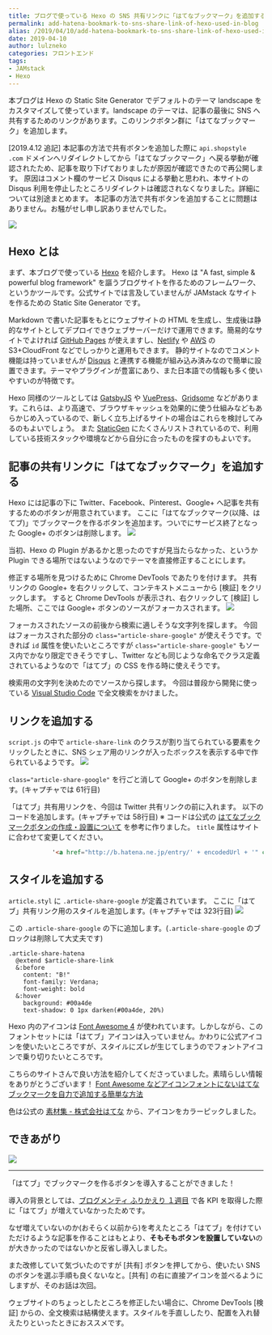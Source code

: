 ```yaml
---
title: ブログで使っている Hexo の SNS 共有リンクに「はてなブックマーク」を追加する
permalink: add-hatena-bookmark-to-sns-share-link-of-hexo-used-in-blog
alias: /2019/04/10/add-hatena-bookmark-to-sns-share-link-of-hexo-used-in-blog/index.html
date: 2019-04-10
author: lulzneko
categories: フロントエンド
tags:
- JAMstack
- Hexo
---
```


本ブログは Hexo の Static Site Generator でデフォルトのテーマ landscape をカスタマイズして使っています。landscape のテーマは、記事の最後に SNS へ共有するためのリンクがあります。このリンクボタン群に「はてなブックマーク」を追加します。

[2019.4.12 追記]
本記事の方法で共有ボタンを追加した際に `api.shopstyle .com` ドメインへリダイレクトしてから「はてなブックマーク」へ戻る挙動が確認されたため、記事を取り下げておりましたが原因が確認できたので再公開します。
原因はコメント欄のサービス Disqus による挙動と思われ、本サイトの Disqus 利用を停止したところリダイレクトは確認されなくなりました。詳細については別途まとめます。
本記事の方法で共有ボタンを追加することに問題はありません。お騒がせし申し訳ありませんでした。

![](/articles/assets/lulzneko/serverless/hexo/hexo.png)


## Hexo とは
まず、本ブログで使っている [Hexo](https://hexo.io/) を紹介します。
Hexo は "A fast, simple & powerful blog framework" を謳うブログサイトを作るためのフレームワーク、というかツールです。公式サイトでは言及していませんが JAMstack なサイトを作るための Static Site Generator です。

Markdown で書いた記事をもとにウェブサイトの HTML を生成し、生成後は静的なサイトとしてデプロイできウェブサーバーだけで運用できます。簡易的なサイトでよければ [GitHub Pages](https://pages.github.com/) が使えますし、[Netlify](https://www.netlify.com/) や [AWS](https://aws.amazon.com/) の S3+CloudFront などでしっかりと運用もできます。
静的サイトなのでコメント機能は持っていませんが [Disqus](https://disqus.com/) と連携する機能が組み込み済みなので簡単に設置できます。テーマやプラグインが豊富にあり、また日本語での情報も多く使いやすいのが特徴です。

Hexo 同様のツールとしては [GatsbyJS](https://www.gatsbyjs.org/) や [VuePress](https://vuepress.vuejs.org/)、[Gridsome](https://gridsome.org/) などがあります。これらは、より高速で、ブラウザキャッシュを効果的に使う仕組みなどもあらかじめ入っているので、新しく立ち上げるサイトの場合はこれらを検討してみるのもよいでしょう。
また [StaticGen](https://www.staticgen.com/) にたくさんリストされているので、利用している技術スタックや環境などから自分に合ったものを探すのもよいです。


## 記事の共有リンクに「はてなブックマーク」を追加する
Hexo には記事の下に Twitter、Facebook、Pinterest、Google+ へ記事を共有するためのボタンが用意されています。
ここに「はてなブックマーク(以降、はてブ)」でブックマークを作るボタンを追加ます。ついでにサービス終了となった Google+ のボタンは削除します。
![](/articles/assets/lulzneko/serverless/hexo/01-01.png)

当初、Hexo の Plugin があるかと思ったのですが見当たらなかった、というか Plugin できる場所ではないようなのでテーマを直接修正することにします。

修正する場所を見つけるために Chrome DevTools であたりを付けます。
共有リンクの Google+ を右クリックして、コンテキストメニューから [検証] をクリックします。
すると Chrome DevTools が表示され、右クリックして [検証] した場所、ここでは Google+ ボタンのソースがフォーカスされます。
![](/articles/assets/lulzneko/serverless/hexo/01-02.png)

フォーカスされたソースの前後から検索に適しそうな文字列を探します。
今回はフォーカスされた部分の `class="article-share-google"` が使えそうです。できれば `id` 属性を使いたいところですが `class="article-share-google"` もソース内でかなり限定できそうですし、Twitter なども同じような命名でクラス定義されているようなので「はてブ」の CSS を作る時に使えそうです。

検索用の文字列を決めたのでソースから探します。
今回は普段から開発に使っている [Visual Studio Code](https://code.visualstudio.com/) で全文検索をかけました。


## リンクを追加する
`script.js` の中で `article-share-link` のクラスが割り当てられている要素をクリックしたときに、SNS シェア用のリンクが入ったボックスを表示する中で作られているようです。
![](/articles/assets/lulzneko/serverless/hexo/01-03.png)

`class="article-share-google"` を行ごと消して Google+ のボタンを削除します。(キャプチャでは 61行目)

「はてブ」共有用リンクを、今回は Twitter 共有リンクの前に入れます。
以下のコードを追加します。(キャプチャでは 58行目)
※ コードは公式の [はてなブックマークボタンの作成・設置について](http://b.hatena.ne.jp/guide/bbutton) を参考に作りました。 `title` 属性はサイトに合わせて変更してください。
```html
            '<a href="http://b.hatena.ne.jp/entry/' + encodedUrl + '" class="article-share-hatena" target="_blank" title="このエントリーをはてなブックマークに追加"></a>',
```


## スタイルを追加する
`article.styl` に `.article-share-google` が定義されています。
ここに「はてブ」共有リンク用のスタイルを追加します。(キャプチャでは 323行目)
![](/articles/assets/lulzneko/serverless/hexo/01-04.png)

この `.article-share-google` の下に追加します。(`.article-share-google` のブロックは削除して大丈夫です)
```stylus
.article-share-hatena
  @extend $article-share-link
  &:before
    content: "B!"
    font-family: Verdana;
    font-weight: bold
  &:hover
    background: #00a4de
    text-shadow: 0 1px darken(#00a4de, 20%)
```

Hexo 内のアイコンは [Font Awesome 4](https://fontawesome.com/v4.7.0/) が使われています。しかしながら、このフォントセットには「はてブ」アイコンは入っていません。かわりに公式アイコンを使いたいところですが、スタイルにズレが生じてしまうのでフォントアイコンで乗り切りたいところです。

こちらのサイトさんで良い方法を紹介してくださっていました。素晴らしい情報をありがとうございます！
[Font Awesome などアイコンフォントにないはてなブックマークを自力で追加する簡単な方法](https://hayashikejinan.com/webwork/css/913/)

色は公式の [素材集 - 株式会社はてな](https://hatenacorp.jp/press/resource) から、アイコンをカラーピックしました。


## できあがり
![](/articles/assets/lulzneko/serverless/hexo/01-05.png)



----

「はてブ」でブックマークを作るボタンを導入することができました！

導入の背景としては、[ブログメンティ ふりかえり １週目](https://riotz.works/articles/lulzneko/2019/04/09/review-of-k9us-blog-mentee-first-week/) で各 KPI を取得した際に「はてブ」が増えていなかったためです。

なぜ増えていないのか(おそらく以前から)を考えたところ「はてブ」を付けていただけるような記事を作ることはもとより、**そもそもボタンを設置していない**のが大きかったのではないかと反省し導入しました。

また改修していて気づいたのですが [共有] ボタンを押してから、使いたい SNS のボタンを選ぶ手順も良くないなと。[共有] の右に直接アイコンを並べるようにしますが、そのお話は次回。

ウェブサイトのちょっとしたところを修正したい場合に、Chrome DevTools [検証] からの、全文検索は結構使えます。スタイルを手直ししたり、配置を入れ替えたりといったときにおススメです。
